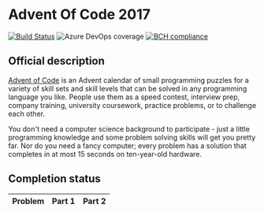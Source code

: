 # Advent Of Code 2017

[![Build Status](https://dev.azure.com/frml/frml/_apis/build/status/JnxF.advent-of-code-2017?branchName=master)](https://dev.azure.com/frml/frml/_build/latest?definitionId=9&branchName=master) ![Azure DevOps coverage](https://img.shields.io/azure-devops/coverage/frml/frml/9.svg) [![BCH compliance](https://bettercodehub.com/edge/badge/JnxF/advent-of-code-2017?branch=master)](https://bettercodehub.com/)

## Official description

<a href="https://adventofcode.com/2017">Advent of Code</a> is an Advent calendar of small programming puzzles for a variety of skill sets and skill levels that can be solved in any programming language you like. People use them as a speed contest, interview prep, company training, university coursework, practice problems, or to challenge each other.

You don't need a computer science background to participate - just a little programming knowledge and some problem solving skills will get you pretty far. Nor do you need a fancy computer; every problem has a solution that completes in at most 15 seconds on ten-year-old hardware.


## Completion status

| Problem   | Part 1             | Part 2             |
|-----------|--------------------|--------------------|
